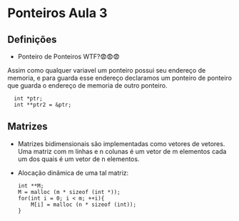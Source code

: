 # Ponteiros Aula 3 

## Definições

* Ponteiro de Ponteiros WTF?😨😨😨
 
Assim como qualquer variavel um ponteiro possui seu endereço de memoria, e para guarda esse endereço declaramos um ponteiro de ponteiro que guarda o endereço de memoria de outro ponteiro.   
      
      int *ptr;
      int **ptr2 = &ptr;
 

## Matrizes

* Matrizes bidimensionais são implementadas como vetores de vetores. Uma matriz com m linhas e n colunas é um vetor de m elementos cada um dos quais é um vetor de n elementos.


* Alocação dinâmica de uma tal matriz:

      int **M; 
      M = malloc (m * sizeof (int *)); 
      for(int i = 0; i < m; ++i){
          M[i] = malloc (n * sizeof (int));
      }
      

 
          
